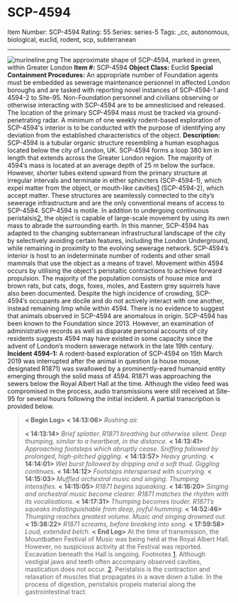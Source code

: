 # SCP-4594
Item Number: SCP-4594
Rating: 55
Series: series-5
Tags: _cc, autonomous, biological, euclid, rodent, scp, subterranean

---

![murineline.png](https://scp-wiki.wdfiles.com/local--files/scp-4594/murineline.png)
The approximate shape of SCP-4594, marked in green, within Greater London
**Item #:** SCP-4594
**Object Class:** Euclid
**Special Containment Procedures:** An appropriate number of Foundation agents must be embedded as sewerage maintenance personnel in affected London boroughs and are tasked with reporting novel instances of SCP-4594-1 and 4594-2 to Site-95. Non-Foundation personnel and civilians observing or otherwise interacting with SCP-4594 are to be amnesticised and released.
The location of the primary SCP-4594 mass must be tracked via ground-penetrating radar. A minimum of one weekly rodent-based exploration of SCP-4594's interior is to be conducted with the purpose of identifying any deviation from the established characteristics of the object.
**Description:** SCP-4594 is a tubular organic structure resembling a human esophagus located below the city of London, UK. SCP-4594 forms a loop 380 km in length that extends across the Greater London region. The majority of 4594’s mass is located at an average depth of 25 m below the surface. However, shorter tubes extend upward from the primary structure at irregular intervals and terminate in either sphincters (SCP-4594-1), which expel matter from the object, or mouth-like cavities[1](javascript:;) (SCP-4594-2), which accept matter. These structures are seamlessly connected to the city’s sewerage infrastructure and are the only conventional means of access to SCP-4594.
SCP-4594 is motile. In addition to undergoing continuous peristalsis[2](javascript:;), the object is capable of large-scale movement by using its own mass to abrade the surrounding earth. In this manner, SCP-4594 has adapted to the changing subterranean infrastructural landscape of the city by selectively avoiding certain features, including the London Underground, while remaining in proximity to the evolving sewerage network.
SCP-4594’s interior is host to an indeterminate number of rodents and other small mammals that use the object as a means of travel. Movement within 4594 occurs by utilising the object's peristaltic contractions to achieve forward propulsion. The majority of the population consists of house mice and brown rats, but cats, dogs, foxes, moles, and Eastern grey squirrels have also been documented. Despite the high incidence of crowding, SCP-4594’s occupants are docile and do not actively interact with one another, instead remaining limp while within 4594. There is no evidence to suggest that animals observed in SCP-4594 are anomalous in origin.
SCP-4594 has been known to the Foundation since 2013. However, an examination of administrative records as well as disparate personal accounts of city residents suggests 4594 may have existed in some capacity since the advent of London’s modern sewerage network in the late 19th century.
**Incident 4594-1:** A rodent-based exploration of SCP-4594 on 15th March 2019 was interrupted after the animal in question (a house mouse, designated R1871) was swallowed by a prominently-eared humanoid entity emerging through the solid mass of 4594. R1871 was approaching the sewers below the Royal Albert Hall at the time. Although the video feed was compromised in the process, audio transmissions were still received at Site-95 for several hours following the initial incident. A partial transcription is provided below.
> **< Begin Log>**
> **< 14:13:06>** _Rushing air._  
>    
>  **< 14:13:14>** _Brief splatter. R1871 breathing but otherwise silent. Deep thumping, similar to a heartbeat, in the distance._
> **< 14:13:41>** _Approaching footsteps which abruptly cease. Sniffing followed by prolonged, high-pitched giggling._
> **< 14:13:57>** _Heavy grunting._
> **< 14:14:01>** _Wet burst followed by dripping and a soft thud. Giggling continues._
> **< 14:14:12>** _Footsteps interspersed with scurrying._
> **< 14:15:03>** _Muffled orchestral music and singing. Thumping intensifies._
> **< 14:15:05>** _R1871 begins squeaking._
> **< 14:16:20>** _Singing and orchestral music become clearer. R1871 matches the rhythm with its vocalisations._
> **< 14:17:31>** _Thumping becomes louder. R1871’s squeaks indistinguishable from deep, joyful humming._
> **< 14:52:46>** _Thumping reaches greatest volume. Music and singing drowned out._
> **< 15:38:22>** _R1871 screams, before breaking into song._
> **< 17:59:58>** _Loud, extended belch._
> **< End Log>**
At the time of transmission, the Mountbatten Festival of Music was being held at the Royal Albert Hall. However, no suspicious activity at the Festival was reported. Excavation beneath the Hall is ongoing.
Footnotes
[1](javascript:;). Although vestigial jaws and teeth often accompany observed cavities, mastication does not occur.
[2](javascript:;). Peristalsis is the contraction and relaxation of muscles that propagates in a wave down a tube. In the process of digestion, peristalsis propels material along the gastrointestinal tract.